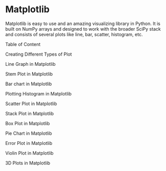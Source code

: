 # Matplotlib 
Matplotlib is easy to use and an amazing visualizing library in Python. It is built on NumPy arrays and designed to work with the broader SciPy stack and consists of several plots like line, bar, scatter, histogram, etc. 

Table of Content

Creating Different Types of Plot

Line Graph in Matplotlib

Stem Plot in Matplotlib

Bar chart in Matplotlib

Plotting Histogram in Matplotlib

Scatter Plot in Matplotlib

Stack Plot in Matplotlib

Box Plot in Matplotlib

Pie Chart in Matplotlib

Error Plot in Matplotlib

Violin Plot in Matplotlib

3D Plots in Matplotlib

